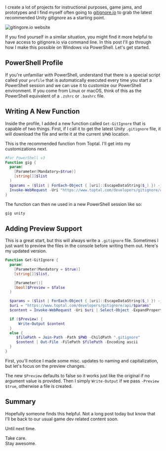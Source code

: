 I create a lot of projects for instructional purposes, game jams, and prototypes and I find myself often going to [gitignore.io](https://www.gitignore.com) to grab the latest recommended Unity gitignore as a starting point.

![gitingore.io website]()

If you find yourself in a similar situation, you might find it more helpful to have access to gitignore.io via command line. In this post I'll go through how I make this possible on Windows via PowerShell. Let's get started.

## PowerShell Profile
If you're unfamiliar with PowerShell, understand that there is a special script called your `profile` that is automatically executed every time you start a PowerShell session and we can use it to customize our PowerShell environment. If you come from Linux or macOS, think of this as the PowerShell equivalent of a `.zshrc` or `.bashrc` file.

## Writing A New Function
Inside the profile, I added a new function called `Get-GitIgnore` that is capable of two things. First, if I call it to get the latest Unity `.gitignore` file, it will download the file and write it at the current `$PWD` location.

This is the recommended function from Toptal. I'll get into my customizations next.
```powershell
#For PowerShell v3
Function gig {
  param(
    [Parameter(Mandatory=$true)]
    [string[]]$list
  )
  $params = ($list | ForEach-Object { [uri]::EscapeDataString($_) }) -join ","
  Invoke-WebRequest -Uri "https://www.toptal.com/developers/gitignore/api/$params" | select -ExpandProperty content | Out-File -FilePath $(Join-Path -path $pwd -ChildPath ".gitignore") -Encoding ascii
}
```

The function can then ne used in a new PowerShell session like so:
```bash
gig unity
```

## Adding Preview Support
This is a great start, but this will always write a `.gitignore` file. Sometimes I just want to preview the files in the console before writing them out. Here's my updated version.

```powershell
Function Get-GitIgnore {
  param(
    [Parameter(Mandatory = $true)]
    [string[]]$list,

    [Parameter()]
    [bool]$Preview = $false
  )

  $params = ($list | ForEach-Object { [uri]::EscapeDataString($_) }) -join ","
  $uri = "https://www.toptal.com/developers/gitignore/api/$params"
  $content = Invoke-WebRequest -Uri $uri | Select-Object -ExpandProperty Content 

  if ($Preview) { 
      Write-Output $content
  }
  else {
     $filePath = Join-Path -Path $PWD -ChildPath ".gitignore"
     $content | Out-File -FilePath $filePath -Encoding ascii
  }
}
```
First, you'll notice I made some misc. updates to naming and capitalization, but let's focus on the preview changes. 

The new `$Preview` defaults to false so it works just like the original if no argument value is provided. Then I simply `Write-Output` if we pass `-Preview $true`, otherwise a file is created.

## Summary
Hopefully someone finds this helpful. Not a long post today but know that I'll be back to our usual game dev related content soon.

Until next time.

Take care.  
Stay awesome.
